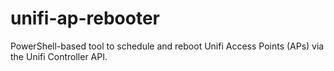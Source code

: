 # unifi-ap-rebooter
PowerShell-based tool to schedule and reboot Unifi Access Points (APs) via the Unifi Controller API.
